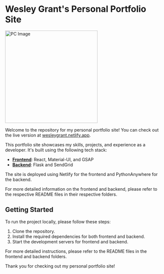 # Wesley Grant's Personal Portfolio Site

<img src="./frontend/public/images/pc.png" alt="PC Image" width="300" height="300">

Welcome to the repository for my personal portfolio site! You can check out the live version at [wesleygrant.netlify.app](https://wesleygrant.netlify.app/).

This portfolio site showcases my skills, projects, and experience as a developer. It's built using the following tech stack:

- **[Frontend](https://github.com/bigolboyyo/PersonalPortfolio/tree/main/frontend)**: React, Material-UI, and GSAP
- **[Backend](https://github.com/bigolboyyo/PersonalPortfolio/tree/main/backend)**: Flask and SendGrid

The site is deployed using Netlify for the frontend and PythonAnywhere for the backend.

For more detailed information on the frontend and backend, please refer to the respective README files in their respective folders.

## Getting Started

To run the project locally, please follow these steps:

1. Clone the repository.
2. Install the required dependencies for both frontend and backend.
3. Start the development servers for frontend and backend.

For more detailed instructions, please refer to the README files in the frontend and backend folders.

Thank you for checking out my personal portfolio site!
